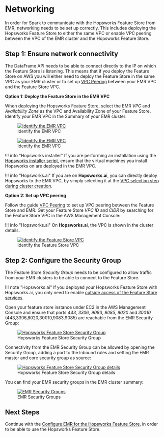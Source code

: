 # Networking

In order for Spark to communicate with the Hopsworks Feature Store from EMR, networking needs to be set up correctly. This includes deploying the Hopsworks Feature Store to either the same VPC or enable VPC peering between the VPC of the EMR cluster and the Hopsworks Feature Store.

## Step 1: Ensure network connectivity

The DataFrame API needs to be able to connect directly to the IP on which the Feature Store is listening.
This means that if you deploy the Feature Store on AWS you will either need to deploy the Feature Store in the same VPC as your EMR
cluster or to set up [VPC Peering](https://docs.aws.amazon.com/vpc/latest/peering/create-vpc-peering-connection.html) between your EMR VPC and the Feature Store VPC.

**Option 1: Deploy the Feature Store in the EMR VPC**

When deploying the Hopsworks Feature Store, select the EMR *VPC* and *Availability Zone* as the VPC and Availability Zone of your Feature Store.
Identify your EMR VPC in the Summary of your EMR cluster:

<p align="center">
  <figure>
    <a  href="../../../assets/images/emr/emr_vpc_0.png">
      <img src="../../../assets/images/emr/emr_vpc_0.png" alt="Identify the EMR VPC">
    </a>
    <figcaption>Identify the EMR VPC</figcaption>
  </figure>
</p>

<p align="center">
  <figure>
    <a  href="../../../assets/images/emr/emr_vpc_1.png">
      <img src="../../../assets/images/emr/emr_vpc_1.png" alt="Identify the EMR VPC">
    </a>
    <figcaption>Identify the EMR VPC</figcaption>
  </figure>
</p>

!!! info "Hopsworks installer"
    If you are performing an installation using the [Hopsworks installer script](https://hopsworks.readthedocs.io/en/stable/getting_started/installation_guide/platforms/hopsworks-installer.html), ensure that the virtual machines you install Hopsworks on are deployed in the EMR VPC.

!!! info "Hopsworks.ai"
    If you are on **Hopsworks.ai**, you can directly deploy Hopsworks to the EMR VPC, by simply selecting it at the [VPC selection step during cluster creation](https://docs.hopsworks.ai/hopsworks-cloud/latest/aws/cluster_creation/#step-8-vpc-selection).

**Option 2: Set up VPC peering**

Follow the guide [VPC Peering](https://docs.aws.amazon.com/vpc/latest/peering/create-vpc-peering-connection.html) to set up VPC peering between the Feature Store and EMR. Get your Feature Store *VPC ID* and *CIDR* by searching for the Feature Store VPC in the AWS Management Console:

!!! info "Hopsworks.ai"
    On **Hopsworks.ai**, the VPC is shown in the cluster details.

<p align="center">
  <figure>
    <a  href="../../../assets/images/databricks/aws/hopsworks_vpc.png">
      <img src="../../../assets/images/databricks/aws/hopsworks_vpc.png" alt="Identify the Feature Store VPC">
    </a>
    <figcaption>Identify the Feature Store VPC</figcaption>
  </figure>
</p>

## Step 2: Configure the Security Group

The Feature Store *Security Group* needs to be configured to allow traffic from your EMR clusters to be able to connect to the Feature Store.

!!! note "Hopsworks.ai"
    If you deployed your Hopsworks Feature Store with Hopsworks.ai, you only need to enable [outside access of the Feature Store services](https://docs.hopsworks.ai/hopsworks-cloud/latest/services/#outside-access-to-the-feature-store).

Open your feature store instance under EC2 in the AWS Management Console and ensure that ports *443*, *3306*, *9083*, *9085*, *8020* and *30010* (443,3306,8020,30010,9083,9085) are reachable
from the EMR Security Group:

<p align="center">
  <figure>
    <a  href="../../../assets/images/databricks/aws/databricks_security_group_overview.png">
      <img src="../../../assets/images/databricks/aws/databricks_security_group_overview.png" alt="Hopsworks Feature Store Security Group">
    </a>
    <figcaption>Hopsworks Feature Store Security Group</figcaption>
  </figure>
</p>

Connectivity from the EMR Security Group can be allowed by opening the Security Group, adding a port to the Inbound rules and setting the EMR master and core security group as source:

<p align="center">
  <figure>
    <a  href="../../../assets/images/databricks/aws/databricks_security_group_details.png">
      <img src="../../../assets/images/databricks/aws/databricks_security_group_details.png" alt="Hopsworks Feature Store Security Group details">
    </a>
    <figcaption>Hopsworks Feature Store Security Group details</figcaption>
  </figure>
</p>

You can find your EMR security groups in the EMR cluster summary:

<p align="center">
  <figure>
    <a  href="../../../assets/images/emr/emr_security_group.png">
      <img src="../../../assets/images/emr/emr_security_group.png" alt="EMR Security Groups">
    </a>
    <figcaption>EMR Security Groups</figcaption>
  </figure>
</p>

## Next Steps

Continue with the [Configure EMR for the Hopsworks Feature Store](emr_configuration.md), in order to be able to use the Hopsworks Feature Store.
